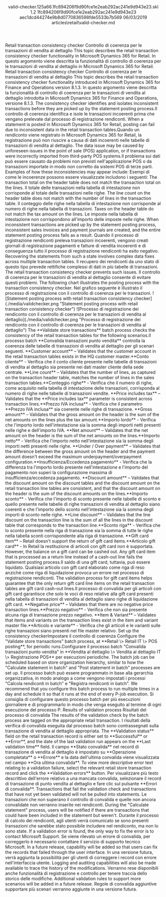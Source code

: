 <?xml version="1.0" encoding="UTF-8"?>
<xliff xmlns:logoport="urn:logoport:xliffeditor:xliff-extras:1.0" xmlns:tilt="urn:logoport:xliffeditor:tilt-non-translatables:1.0" xmlns:xsi="http://www.w3.org/2001/XMLSchema-instance" xmlns="urn:oasis:names:tc:xliff:document:1.2" xmlns:xliffext="urn:microsoft:content:schema:xliffextensions" version="1.2" xsi:schemaLocation="urn:oasis:names:tc:xliff:document:1.2 xliff-core-1.2-transitional.xsd">
  <file datatype="xml" source-language="en-US" original="valid-checker.md" target-language="it-IT">
    <header>
      <tool tool-company="Microsoft" tool-version="1.0-d915bc8" tool-name="mdxliff" tool-id="mdxliff"/>
      <xliffext:skl_file_name>valid-checker.125a66.1fc894206f9d90fce1e2eab292ac241e9d943e23.skl</xliffext:skl_file_name>
      <xliffext:version>1.2</xliffext:version>
      <xliffext:ms.openlocfilehash>1fc894206f9d90fce1e2eab292ac241e9d943e23</xliffext:ms.openlocfilehash>
      <xliffext:ms.sourcegitcommit>aec1dcd44274e9b8d0770836598fde5533b7b569</xliffext:ms.sourcegitcommit>
      <xliffext:ms.lasthandoff>06/03/2019</xliffext:ms.lasthandoff>
      <xliffext:ms.openlocfilepath>articles\retail\valid-checker.md</xliffext:ms.openlocfilepath>
    </header>
    <body>
      <group extype="content" id="content">
        <trans-unit xml:space="preserve" translate="yes" id="101" restype="x-metadata">
          <source>Retail transaction consistency checker</source>
        <target logoport:matchpercent="101" state="translated" state-qualifier="leveraged-tm">Controllo di coerenza per le transazioni di vendita al dettaglio</target></trans-unit>
        <trans-unit xml:space="preserve" translate="yes" id="102" restype="x-metadata">
          <source>This topic describes the retail transaction consistency checker functionality in Microsoft Dynamics 365 for Retail.</source>
        <target logoport:matchpercent="101" state="translated" state-qualifier="leveraged-tm">In questo argomento viene descritta la funzionalità di controllo di coerenza per le transazioni di vendita al dettaglio in Microsoft Dynamics 365 for Retail.</target></trans-unit>
        <trans-unit xml:space="preserve" translate="yes" id="103">
          <source>Retail transaction consistency checker</source>
        <target logoport:matchpercent="101" state="translated" state-qualifier="leveraged-tm">Controllo di coerenza per le transazioni di vendita al dettaglio</target></trans-unit>
        <trans-unit xml:space="preserve" translate="yes" id="104">
          <source>This topic describes the retail transaction consistency checker functionality introduced in Microsoft Dynamics 365 for Finance and Operations version 8.1.3.</source>
        <target logoport:matchpercent="101" state="translated" state-qualifier="leveraged-tm">In questo argomento viene descritta la funzionalità di controllo di coerenza per le transazioni di vendita al dettaglio introdotta in Microsoft Dynamics 365 for Finance and Operations, versione 8.1.3.</target></trans-unit>
        <trans-unit xml:space="preserve" translate="yes" id="105">
          <source>The consistency checker identifies and isolates inconsistent transactions before they are picked up by the statement posting process.</source><target logoport:matchpercent="100" state="translated" state-qualifier="exact-match">Il controllo di coerenza identifica e isole le transazioni incoerenti prima che vengano prelevate dal processo di registrazione rendiconti.</target>
        </trans-unit>
        <trans-unit xml:space="preserve" translate="yes" id="106">
          <source>When a statement is posted in Microsoft Dynamics 365 for Retail, posting can fail due to inconsistent data in the retail transaction tables.</source><target logoport:matchpercent="0" state="translated">Quando un rendiconto viene registrato in Microsoft Dynamics 365 for Retail, la registrazione può non riuscire a causa di dati incoerenti nelle tabelle di transazioni di vendita al dettaglio.</target>
        </trans-unit>
        <trans-unit xml:space="preserve" translate="yes" id="107">
          <source>The data issue may be caused by unforeseen issues in the point of sale (POS) application, or if transactions were incorrectly imported from third-party POS systems.</source><target logoport:matchpercent="98" state="translated" state-qualifier="x-fuzzy-match-unedited">Il problema sui dati può essere causato da problemi non previsti nell'applicazione POS o da transazioni importate in modo non corretto da sistemi POS di terze parti.</target>
        </trans-unit>
        <trans-unit xml:space="preserve" translate="yes" id="108">
          <source>Examples of how these inconsistencies may appear include:</source>
        <target logoport:matchpercent="101" state="translated" state-qualifier="leveraged-tm">Esempi di come le incoerenze possono essere visualizzate includono i seguenti:</target></trans-unit>
        <trans-unit xml:space="preserve" translate="yes" id="109">
          <source>The transaction total on the header table does not match the transaction total on the lines.</source>
        <target logoport:matchpercent="101" state="translated" state-qualifier="leveraged-tm">Il totale delle transazioni nella tabella di intestazione non corrisponde al totale delle transazioni nelle righe.</target></trans-unit>
        <trans-unit xml:space="preserve" translate="yes" id="110">
          <source>The line count on the header table does not match with the number of lines in the transaction table.</source>
        <target logoport:matchpercent="101" state="translated" state-qualifier="leveraged-tm">Il conteggio delle righe nella tabella di intestazione non corrisponde al numero di righe nella tabella di transazioni.</target></trans-unit>
        <trans-unit xml:space="preserve" translate="yes" id="111">
          <source>Taxes on the header table do not match the tax amount on the lines.</source>
        <target logoport:matchpercent="101" state="translated" state-qualifier="leveraged-tm">Le imposte nella tabella di intestazione non corrispondono all'importo delle imposte nelle righe.</target></trans-unit>
        <trans-unit xml:space="preserve" translate="yes" id="112">
          <source>When inconsistent transactions are picked up by the statement posting process, inconsistent sales invoices and payment journals are created, and the entire statement posting process fails as a result.</source>
        <target logoport:matchpercent="101" state="translated" state-qualifier="leveraged-tm">Quando il processo di registrazione rendiconti preleva transazioni incoerenti, vengono creati giornali di registrazione pagamenti e fatture di vendita incoerenti e di conseguenza tutto il processo di registrazione rendiconti ha esito negativo.</target></trans-unit>
        <trans-unit xml:space="preserve" translate="yes" id="113">
          <source>Recovering the statements from such a state involves complex data fixes across multiple transaction tables.</source>
        <target logoport:matchpercent="101" state="translated" state-qualifier="leveraged-tm">Il recupero dei rendiconti da uno stato di questo tipo prevede rettifiche complessi di dati in più tabelle di transazioni.</target></trans-unit>
        <trans-unit xml:space="preserve" translate="yes" id="114">
          <source>The retail transaction consistency checker prevents such issues.</source>
        <target logoport:matchpercent="101" state="translated" state-qualifier="leveraged-tm">Il controllo di coerenza per le transazioni di vendita al dettaglio consente di evitare questi problemi.</target></trans-unit>
        <trans-unit xml:space="preserve" translate="yes" id="115">
          <source>The following chart illustrates the posting process with the transaction consistency checker.</source>
        <target logoport:matchpercent="101" state="translated" state-qualifier="leveraged-tm">Nel grafico seguente è illustrato il processo di registrazione con il controllo di coerenza per le transazioni.</target></trans-unit>
        <trans-unit xml:space="preserve" translate="yes" id="116">
          <source><bpt id="p1">![</bpt>Statement posting process with retail transaction consistency checker<ept id="p1">]</ept><bpt id="p2">(./media/validchecker.png "</bpt>Statement posting process with retail transaction consistency checker<ept id="p2">")</ept></source>
        <target logoport:matchpercent="101" state="translated" state-qualifier="leveraged-tm"><bpt id="p1">![</bpt>Processo di registrazione dei rendiconto con il controllo di coerenza per le transazioni di vendita al dettaglio<ept id="p1">]</ept><bpt id="p2">(./media/validchecker.png "</bpt>Processo di registrazione dei rendiconto con il controllo di coerenza per le transazioni di vendita al dettaglio<ept id="p2">")</ept></target></trans-unit>
        <trans-unit xml:space="preserve" translate="yes" id="117">
          <source>The <bpt id="p1">**</bpt>Validate store transactions<ept id="p1">**</ept> batch process checks the consistency of the retail transaction tables for the following scenarios.</source><target logoport:matchpercent="100" state="translated" state-qualifier="exact-match">Il processo batch <bpt id="p1">**</bpt>Convalida transazioni punto vendita<ept id="p1">**</ept> controlla la coerenza delle tabelle di transazioni di vendita al dettaglio per gli scenari seguenti.</target>
        </trans-unit>
        <trans-unit xml:space="preserve" translate="yes" id="118">
          <source><bpt id="p1">**</bpt>Customer account<ept id="p1">**</ept> – Validates that the customer account in the retail transaction tables exists in the HQ customer master.</source><target logoport:matchpercent="0" state="translated"><bpt id="p1">**</bpt>Conto cliente<ept id="p1">**</ept> - Verifica che il conto cliente presente nelle tabelle di transazioni di vendita al dettaglio sia presente nei dati master cliente della sede centrale.</target>
        </trans-unit>
        <trans-unit xml:space="preserve" translate="yes" id="119">
          <source><bpt id="p1">**</bpt>Line count<ept id="p1">**</ept> – Validates that the number of lines, as captured on the transaction header table, matches the number of lines in the sales transaction tables.</source><target logoport:matchpercent="0" state="translated"><bpt id="p1">**</bpt>Conteggio righe<ept id="p1">**</ept> - Verifica che il numero di righe, come acquisito nella tabella di intestazione delle transazioni, corrisponda al numero di righe nelle tabelle di transazioni vendite.</target>
        </trans-unit>
        <trans-unit xml:space="preserve" translate="yes" id="120">
          <source><bpt id="p1">**</bpt>Price includes tax<ept id="p1">**</ept> – Validates that the <bpt id="p2">**</bpt>Price includes tax<ept id="p2">**</ept> parameter is consistent across transaction lines.</source><target logoport:matchpercent="0" state="translated"><bpt id="p1">**</bpt>Prezzo IVA inclusa<ept id="p1">**</ept> - Verifica che il parametro <bpt id="p2">**</bpt>Prezzo IVA inclusa<ept id="p2">**</ept> sia coerente nelle righe di transazione.</target>
        </trans-unit>
        <trans-unit xml:space="preserve" translate="yes" id="121">
          <source><bpt id="p1">**</bpt>Gross amount<ept id="p1">**</ept> – Validates that the gross amount on the header is the sum of the net amounts on the lines plus the tax amount.</source><target logoport:matchpercent="70" state="translated" state-qualifier="leveraged-mt"><bpt id="p1">**</bpt>Importo lordo<ept id="p1">**</ept> - Verifica che l'importo lordo nell'intestazione sia la somma degli importi netti presenti nelle righe e dell'importo IVA.</target>
        </trans-unit>
        <trans-unit xml:space="preserve" translate="yes" id="122">
          <source><bpt id="p1">**</bpt>Net amount<ept id="p1">**</ept> – Validates that the net amount on the header is the sum of the net amounts on the lines.</source><target logoport:matchpercent="77" state="translated" state-qualifier="fuzzy-match"><bpt id="p1">**</bpt>Importo netto<ept id="p1">**</ept> - Verifica che l'importo netto nell'intestazione sia la somma degli importi netti presenti nelle righe.</target>
        </trans-unit>
        <trans-unit xml:space="preserve" translate="yes" id="123">
          <source><bpt id="p1">**</bpt>Under / Over payment<ept id="p1">**</ept> – Validates that the difference between the gross amount on the header and the payment amount doesn't exceed the maximum underpayment/overpayment configuration.</source><target logoport:matchpercent="0" state="translated"><bpt id="p1">**</bpt>Insufficienza/Eccedenza pagamento<ept id="p1">**</ept> - Verifica che la differenza tra l'importo lordo presente nell'intestazione e l'importo del pagamento non superi la configurazione massima di insufficienza/eccedenza pagamento.</target>
        </trans-unit>
        <trans-unit xml:space="preserve" translate="yes" id="124">
          <source><bpt id="p1">**</bpt>Discount amount<ept id="p1">**</ept> – Validates that the discount amount on the discount tables and the discount amount on the retail transaction line tables are consistent, and that the discount amount on the header is the sum of the discount amounts on the lines.</source><target logoport:matchpercent="70" state="translated" state-qualifier="leveraged-mt"><bpt id="p1">**</bpt>Importo sconto<ept id="p1">**</ept> - Verifica che l'importo di sconto presente nelle tabelle di sconto e quello presente nelle tabelle di righe transazioni di vendita al dettaglio siano coerenti e che l'importo dello sconto nell'intestazione sia la somma degli importi di sconto nelle righe.</target>
        </trans-unit>
        <trans-unit xml:space="preserve" translate="yes" id="125">
          <source><bpt id="p1">**</bpt>Line discount<ept id="p1">**</ept> – Validates that the line discount on the transaction line is the sum of all the lines in the discount table that corresponds to the transaction line.</source><target logoport:matchpercent="70" state="translated" state-qualifier="leveraged-mt"><bpt id="p1">**</bpt>Sconto riga<ept id="p1">**</ept> - Verifica che lo sconto presente nella riga di transazione sia la somma di tutte le righe nella tabella sconti corrispondente alla riga di transazione.</target>
        </trans-unit>
        <trans-unit xml:space="preserve" translate="yes" id="126">
          <source><bpt id="p1">**</bpt>Gift card item<ept id="p1">**</ept> – Retail doesn't support the return of gift card items.</source><target logoport:matchpercent="70" state="translated" state-qualifier="leveraged-mt"><bpt id="p1">**</bpt>Articolo gift card<ept id="p1">**</ept> - In Retail la restituzione di articoli con gift card non è supportata.</target>
        </trans-unit>
        <trans-unit xml:space="preserve" translate="yes" id="127">
          <source>However, the balance on a gift card can be cashed out. Any gift card item that is processed as a return line instead of a cash-out line fails the statement posting process.</source><target logoport:matchpercent="70" state="translated" state-qualifier="leveraged-mt">Il saldo di una gift card, tuttavia, può essere liquidato. Qualsiasi articolo con gift card elaborato come riga di reso anziché come riga di liquidazione provoca un errore nel processo di registrazione rendiconti.</target>
        </trans-unit>
        <trans-unit xml:space="preserve" translate="yes" id="128">
          <source>The validation process for gift card items helps guarantee that the only return gift card line items on the retail transaction tables are gift card cash-out lines.</source><target logoport:matchpercent="70" state="translated" state-qualifier="leveraged-mt">Il processo di convalida per gli articoli con gift card garantisce che solo le voci di reso relative alla gift card presenti nella tabella di transazioni di vendita al dettaglio siano righe di liquidazione gift card.</target>
        </trans-unit>
        <trans-unit xml:space="preserve" translate="yes" id="129">
          <source><bpt id="p1">**</bpt>Negative price<ept id="p1">**</ept> – Validates that there are no negative price transaction lines.</source><target logoport:matchpercent="70" state="translated" state-qualifier="leveraged-mt"><bpt id="p1">**</bpt>Prezzo negativo<ept id="p1">**</ept> - Verifica che non sia presente alcuna riga di transazione prezzo negativo.</target>
        </trans-unit>
        <trans-unit xml:space="preserve" translate="yes" id="130">
          <source><bpt id="p1">**</bpt>Item &amp; Variant<ept id="p1">**</ept> – Validates that items and variants on the transaction lines exist in the item and variant master file.</source><target logoport:matchpercent="0" state="translated"><bpt id="p1">**</bpt>Articolo e variante<ept id="p1">**</ept> - Verifica che gli articoli e le varianti sulle righe transazioni siano presenti nel file master relativo.</target>
        </trans-unit>
        <trans-unit xml:space="preserve" translate="yes" id="131">
          <source>Set up the consistency checker</source><target logoport:matchpercent="100" state="translated" state-qualifier="exact-match">Impostare il controllo di coerenza</target>
        </trans-unit>
        <trans-unit xml:space="preserve" translate="yes" id="132">
          <source>Configure the "Validate store transactions" batch process, at <bpt id="p1">**</bpt>Retail <ph id="ph1">\&gt;</ph> Retail IT <ph id="ph2">\&gt;</ph> POS posting<ept id="p1">**</ept>, for periodic runs.</source><target logoport:matchpercent="100" state="translated" state-qualifier="exact-match">Configurare il processo batch "Convalida transazioni punto vendita" in <bpt id="p1">**</bpt>Vendita al dettaglio <ph id="ph1">\&gt;</ph> Vendita al dettaglio IT <ph id="ph2">\&gt;</ph> Registrazione POS<ept id="p1">**</ept> per esecuzioni periodiche.</target>
        </trans-unit>
        <trans-unit xml:space="preserve" translate="yes" id="133">
          <source>The batch job can be scheduled based on store organization hierarchy, similar to how the "Calculate statement in batch" and "Post statement in batch" processes are set up.</source>
        <target logoport:matchpercent="101" state="translated" state-qualifier="leveraged-tm">Il processo batch può essere programmato in base alla gerarchia organizzativa, in modo analogo a come vengono impostati i processi "Calcola rendiconti in batch" e "Registra rendiconti in batch".</target></trans-unit>
        <trans-unit xml:space="preserve" translate="yes" id="134">
          <source>We recommend that you configure this batch process to run multiple times in a day and schedule it so that it runs at the end of every P-job execution.</source>
        <target logoport:matchpercent="101" state="translated" state-qualifier="leveraged-tm">Si consiglia di configurare questo processo batch per più esecuzioni giornaliere e di programmarlo in modo che venga eseguito al termine di ogni esecuzione del processo P.</target></trans-unit>
        <trans-unit xml:space="preserve" translate="yes" id="135">
          <source>Results of validation process</source>
        <target logoport:matchpercent="101" state="translated" state-qualifier="leveraged-tm">Risultati del processo di convalida</target></trans-unit>
        <trans-unit xml:space="preserve" translate="yes" id="136">
          <source>The results of the validation check by the batch process are tagged on the appropriate retail transaction.</source>
        <target logoport:matchpercent="101" state="translated" state-qualifier="leveraged-tm">I risultati della verifica di convalida eseguita dal processo batch sono contrassegnati sulla transazione di vendita al dettaglio appropriata.</target></trans-unit>
        <trans-unit xml:space="preserve" translate="yes" id="137">
          <source>The <bpt id="p1">**</bpt>Validation status<ept id="p1">**</ept> field on the retail transaction record is either set to <bpt id="p2">**</bpt>Successful<ept id="p2">**</ept> or <bpt id="p3">**</bpt>Error<ept id="p3">**</ept>, and the date of the last validation run appears on the <bpt id="p4">**</bpt>Last validation time<ept id="p4">**</ept> field.</source>
        <target logoport:matchpercent="101" state="translated" state-qualifier="leveraged-tm">Il campo <bpt id="p1">**</bpt>Stato convalida<ept id="p1">**</ept> nel record di transazione di vendita al dettaglio è impostato su <bpt id="p2">**</bpt>Operazione completata<ept id="p2">**</ept> o <bpt id="p3">**</bpt>Errore<ept id="p3">**</ept> e la data dell'ultima convalida viene visualizzata nel campo <bpt id="p4">**</bpt>Ora ultima convalida<ept id="p4">**</ept>.</target></trans-unit>
        <trans-unit xml:space="preserve" translate="yes" id="138">
          <source>To view more descriptive error text relating to a validation failure, select the relevant retail store transaction record and click the <bpt id="p1">**</bpt>Validation errors<ept id="p1">**</ept> button.</source>
        <target logoport:matchpercent="101" state="translated" state-qualifier="leveraged-tm">Per visualizzare più testo descrittivo dell'errore relativo a una mancata convalida, selezionare il record di transazione di punto vendita al dettaglio e fare clic sul pulsante <bpt id="p1">**</bpt>Errori di convalida<ept id="p1">**</ept>.</target></trans-unit>
        <trans-unit xml:space="preserve" translate="yes" id="139">
          <source>Transactions that fail the validation check and transactions that have not yet been validated will not be pulled into statements.</source>
        <target logoport:matchpercent="101" state="translated" state-qualifier="leveraged-tm">Le transazioni che non superano il controllo di convalida e quelle non ancora convalidate non verranno inserite nei rendiconti.</target></trans-unit>
        <trans-unit xml:space="preserve" translate="yes" id="140">
          <source>During the "Calculate statement" process, users will be notified if there are transactions that could have been included in the statement but weren't.</source>
        <target logoport:matchpercent="101" state="translated" state-qualifier="leveraged-tm">Durante il processo di calcolo dei rendiconti, agli utenti verrà comunicato se sono presenti transazioni che sarebbe stato possibile includere nel rendiconto, ma non lo sono state.</target></trans-unit>
        <trans-unit xml:space="preserve" translate="yes" id="141">
          <source>If a validation error is found, the only way to fix the error is to contact Microsoft Support.</source>
        <target logoport:matchpercent="101" state="translated" state-qualifier="leveraged-tm">Se viene rilevato un errore di convalida, per correggerlo è necessario contattare il servizio di supporto tecnico Microsoft.</target></trans-unit>
        <trans-unit xml:space="preserve" translate="yes" id="142">
          <source>In a future release, capability will be added so that users can fix the records that failed through the user interface.</source>
        <target logoport:matchpercent="101" state="translated" state-qualifier="leveraged-tm">In una versione futura, verrà aggiunta la possibilità per gli utenti di correggere i record con errore nell'interfaccia utente.</target></trans-unit>
        <trans-unit xml:space="preserve" translate="yes" id="143">
          <source>Logging and auditing capabilities will also be made available to trace the history of the modifications.</source>
        <target logoport:matchpercent="101" state="translated" state-qualifier="leveraged-tm">Verranno rese disponibili anche funzionalità di registrazione e controllo per tenere traccia dello storico delle modifiche.</target></trans-unit>
        <trans-unit xml:space="preserve" translate="yes" id="144">
          <source>Additional validation rules to support more scenarios will be added in a future release.</source>
        <target logoport:matchpercent="101" state="translated" state-qualifier="leveraged-tm">Regole di convalida aggiuntive supportare più scenari verranno aggiunte in una versione futura.</target></trans-unit>
      </group>
    </body>
  </file>
</xliff>